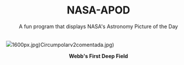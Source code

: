 <div align="center">
  <h1>
    NASA-APOD
  </h1>
</div>
  
<div align="center">
  A fun program that displays NASA's Astronomy Picture of the Day
</div>

<br>

![](https://apod.nasa.gov/apod/image/2307/STScI-SMACS0723_webb.png)1600px.jpg)Circumpolarv2comentada.jpg)

<p align = "center">
  <b>Webb's First Deep Field</b>
</p>
